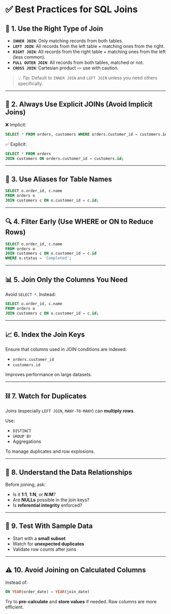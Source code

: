 
# ✅ Best Practices for SQL Joins

## 🔁 1. Use the Right Type of Join
- **`INNER JOIN`**: Only matching records from both tables.
- **`LEFT JOIN`**: All records from the left table + matching ones from the right.
- **`RIGHT JOIN`**: All records from the right table + matching ones from the left (less common).
- **`FULL OUTER JOIN`**: All records from both tables, matched or not.
- **`CROSS JOIN`**: Cartesian product — use with caution.

> 💡 *Tip:* Default to `INNER JOIN` and `LEFT JOIN` unless you need others specifically.

---

## 📐 2. Always Use Explicit JOINs (Avoid Implicit Joins)

❌ Implicit:
```sql
SELECT * FROM orders, customers WHERE orders.customer_id = customers.id;
```

✅ Explicit:
```sql
SELECT * FROM orders
JOIN customers ON orders.customer_id = customers.id;
```

---

## 📌 3. Use Aliases for Table Names

```sql
SELECT o.order_id, c.name
FROM orders o
JOIN customers c ON o.customer_id = c.id;
```

---

## 🔍 4. Filter Early (Use WHERE or ON to Reduce Rows)

```sql
SELECT o.order_id, c.name
FROM orders o
JOIN customers c ON o.customer_id = c.id
WHERE o.status = 'Completed';
```

---

## 📊 5. Join Only the Columns You Need

Avoid `SELECT *`. Instead:
```sql
SELECT o.order_id, c.name
FROM orders o
JOIN customers c ON o.customer_id = c.id;
```

---

## 📈 6. Index the Join Keys

Ensure that columns used in JOIN conditions are indexed:

- `orders.customer_id`
- `customers.id`

Improves performance on large datasets.

---

## ⛓️ 7. Watch for Duplicates

Joins (especially `LEFT JOIN`, `MANY-TO-MANY`) can **multiply rows**.

Use:
- `DISTINCT`
- `GROUP BY`
- Aggregations

To manage duplicates and row explosions.

---

## 🧠 8. Understand the Data Relationships

Before joining, ask:
- Is it **1:1**, **1:N**, or **N:M**?
- Are **NULLs** possible in the join keys?
- Is **referential integrity** enforced?

---

## 🧪 9. Test With Sample Data

- Start with a **small subset**
- Watch for **unexpected duplicates**
- Validate row counts after joins

---

## ⚠️ 10. Avoid Joining on Calculated Columns

Instead of:
```sql
ON YEAR(order_date) = YEAR(join_date)
```

Try to **pre-calculate** and **store values** if needed. Raw columns are more efficient.

